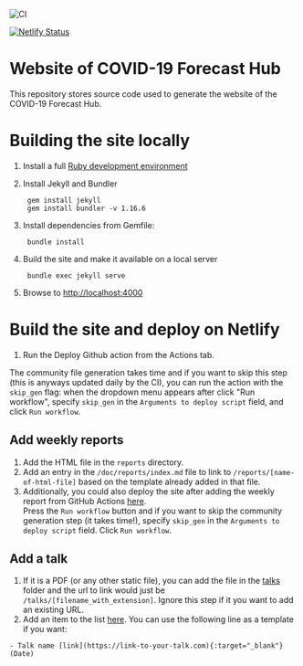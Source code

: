 ![CI](https://github.com/reichlab/covid19-forecast-hub-web/workflows/CI/badge.svg)

[![Netlify Status](https://api.netlify.com/api/v1/badges/41767ddf-f342-4622-b19a-e96e8c70d16f/deploy-status)](https://app.netlify.com/sites/covid19-forecast-hub/deploys)

# Website of COVID-19 Forecast Hub

This repository stores source code used to generate the website of the COVID-19 Forecast Hub.

# Building the site locally

1. Install a full [Ruby development environment](https://jekyllrb.com/docs/installation/)

1. Install Jekyll and Bundler

        gem install jekyll
        gem install bundler -v 1.16.6

1. Install dependencies from Gemfile:

        bundle install

1. Build the site and make it available on a local server

        bundle exec jekyll serve

1. Browse to [http://localhost:4000](http://localhost:4000)

# Build the site and deploy on Netlify

1. Run the Deploy Github action from the Actions tab.

The community file generation takes time and if you want to skip this step (this is anyways updated daily by the CI), you can run the action with the `skip_gen` flag: when the dropdown menu appears after click "Run workflow", specify `skip_gen` in the `Arguments to deploy script` field, and click `Run workflow`. 

## Add weekly reports

1. Add the HTML file in the `reports` directory. 
1. Add an entry in the `/doc/reports/index.md` file to link to `/reports/[name-of-html-file]` based on the template already added in that file. 
1. Additionally, you could also deploy the site after adding the weekly report from GitHub Actions [here](https://github.com/reichlab/covid19-forecast-hub-web/actions?query=workflow%3ADeploy).  
Press the `Run workflow` button and if you want to skip the community generation step (it takes time!), specify `skip_gen` in the `Arguments to deploy script` field. Click `Run workflow`. 

## Add a talk

1. If it is a PDF (or any other static file), you can add the file in the [talks](https://github.com/reichlab/covid19-forecast-hub-web/tree/master/talks) folder and the url to link would just be `/talks/[filename_with_extension]`. Ignore this step if it you want to add an existing URL.  
1. Add an item to the list [here](https://github.com/reichlab/covid19-forecast-hub-web/blob/master/doc/talks/index.md). You can use the following line as a template if you want:
```
- Talk name [link](https://link-to-your-talk.com){:target="_blank"} (Date)
```
